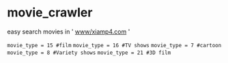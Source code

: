 # movie_crawler

easy search movies in ' [www/xiamp4.com]() '

`movie_type = 15 #film`
`movie_type = 16 #TV shows`
`movie_type = 7 #cartoon`
`movie_type = 8 #Variety shows`
`movie_type = 21 #3D film`